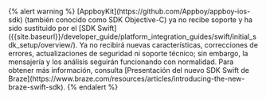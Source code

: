 <br>
{% alert warning %}
[AppboyKit](https://github.com/Appboy/appboy-ios-sdk) (también conocido como SDK Objective-C) ya no recibe soporte y ha sido sustituido por el [SDK Swift]({{site.baseurl}}/developer_guide/platform_integration_guides/swift/initial_sdk_setup/overview/). Ya no recibirá nuevas características, correcciones de errores, actualizaciones de seguridad ni soporte técnico; sin embargo, la mensajería y los análisis seguirán funcionando con normalidad. Para obtener más información, consulta [Presentación del nuevo SDK Swift de Braze](https://www.braze.com/resources/articles/introducing-the-new-braze-swift-sdk).
{% endalert %}
